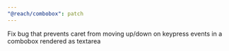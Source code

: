 ```yaml
---
"@reach/combobox": patch
---
```


Fix bug that prevents caret from moving up/down on keypress events in a combobox rendered as textarea
